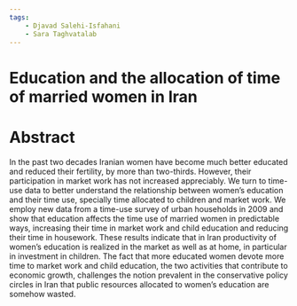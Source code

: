 ```yaml
---
tags:
    - Djavad Salehi-Isfahani
    - Sara Taghvatalab
---
```


# Education and the allocation of time of married women in Iran

# Abstract

In the past two decades Iranian women have become much better educated and 
reduced their fertility, by more than two-thirds. However, their participation 
in market work has not increased appreciably. We turn to time-use data to 
better understand the relationship between women’s education and their time 
use, specially time allocated to children and market work. We employ new data 
from a time-use survey of urban households in 2009 and show that education 
affects the time use of married women in predictable ways, increasing their 
time in market work and child education and reducing their time in housework. 
These results indicate that in Iran productivity of women’s education is 
realized in the market as well as at home, in particular in investment in 
children. The fact that more educated women devote more time to market work 
and child education, the two activities that contribute to economic growth, 
challenges the notion prevalent in the conservative policy circles in Iran 
that public resources allocated to women’s education are somehow wasted.
